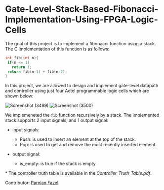 # Gate-Level-Stack-Based-Fibonacci-Implementation-Using-FPGA-Logic-Cells

The goal of this project is to implement a fibonacci function using a stack. The C implementation of this function is as follows:
 ```C
int fib(int n){
  if(n <= 1) 
    return 1;
  return fib(n-1) + fib(n-2);
}
 ```
 In this project, we are allowed to design and implement gate-level datapath and controller using just four Actel programmable logic cells which are shown below:
 
![Screenshot (3499)](https://i.postimg.cc/SRMkkqLM/Screenshot-3499.png)
![Screenshot (3500)](https://user-images.githubusercontent.com/69076293/195019289-7aa2e789-451d-46ec-ba90-912d48ecd014.png)

We implemeneted the `fib` function recursively by a stack. The implemented stack supports 2 input signals, and 1 output signal:


* input signals:
  * Push: is used to insert an element at the top of the stack.
  * Pop: is used to get and remove the most recently inserted element.

* output signal:
  * is_empty: is true if the stack is empty.
  
    
\* The controller truth table is available in the *Controller_Truth_Table.pdf*.

Contributor: [Parnian Fazel](https://github.com/parnianf/)
